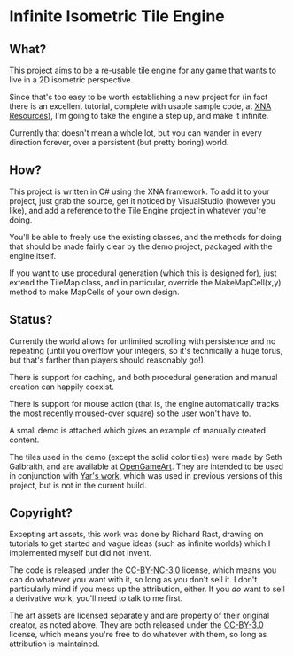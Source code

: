 Infinite Isometric Tile Engine
==============================

What?
-----

This project aims to be a re-usable tile
engine for any game that wants to live in
a 2D isometric perspective.

Since that's too easy to be worth establishing
a new project for (in fact there is an
excellent tutorial, complete with usable sample
code, at [XNA Resources][xnaresources]), I'm going to take
the engine a step up, and make it infinite.

[xnaresources]: http://www.xnaresources.com/default.asp?page=Tutorial:TileEngineSeries:4
	
Currently that doesn't mean a whole lot,
but you can wander in every direction forever,
over a persistent (but pretty boring) world.

How?
----

This project is written in C# using the XNA
framework.  To add it to your project, just
grab the source, get it noticed by VisualStudio
(however you like), and add a reference to the
Tile Engine project in whatever you're doing.

You'll be able to freely use the existing classes,
and the methods for doing that should be made
fairly clear by the demo project, packaged with
the engine itself.

If you want to use procedural generation (which
this is designed for), just extend the TileMap
class, and in particular, override the MakeMapCell(x,y)
method to make MapCells of your own design.

Status?
-------

Currently the world allows for unlimited scrolling
with persistence and no repeating (until you
overflow your integers, so it's technically a huge
torus, but that's farther than players should
reasonably go!).

There is support for caching, and both procedural
generation and manual creation can happily coexist.

There is support for mouse action (that is, the engine
automatically tracks the most recently moused-over
square) so the user won't have to.

A small demo is attached which gives an example
of manually created content.

The tiles used in the demo (except the solid color
tiles) were made by Seth Galbraith, and are available
at [OpenGameArt][oga2].  They are intended to be used
in conjunction with [Yar's work][oga1], which was used
in previous versions of this project, but is not in
the current build.

[oga1]: http://opengameart.org/content/isometric-64x64-outside-tileset
[oga2]: http://opengameart.org/content/isometric-64x64-medieval-building-tileset

Copyright?
----------

Excepting art assets, this work was done by Richard
Rast, drawing on tutorials to get started and vague
ideas (such as infinite worlds) which I implemented
myself but did not invent.

The code is released under the [CC-BY-NC-3.0][ccbync3]
license, which means you can do whatever you want with it,
so long as you don't sell it.  I don't particularly mind
if you mess up the attribution, either.  If you _do_ want to
sell a derivative work, you'll need to talk to me first.

[ccbync3]:http://creativecommons.org/licenses/by-nc/3.0/

The art assets are licensed separately and are property
of their original creator, as noted above.  They
are both released under the [CC-BY-3.0][ccby3] license,
which means you're free to do whatever with them, so
long as attribution is maintained.

[ccby3]:http://creativecommons.org/licenses/by/3.0/